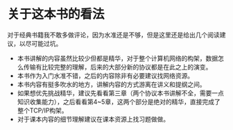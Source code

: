 # 关于这本书的看法
对于经典书籍我不敢多做评论，因为水准还是不够，但是这里还是给出几个阅读建议，以尽可能过坑。
+ 本书讲解的内容虽然比较少但都是精华，对于整个计算机网络的构架，数据怎么传输有比较完整的理解，后来的大部分新的协议都是在此之上的演变。
+ 本书作为入门水准不错，之后的内容除非有必要建议找网络资源。
+ 本书内容有挺多吹水的地方，讲解内容的方式游离在讲义和提纲之间。
+ 如果想优先挑战精华，建议先看看第三章（两个协议本书讲解不全，需要一点知识收集能力），之后看看第4~5章，这两个部分是绝对的精华，直接完成了整个TCP/IP构架。
+ 对于课本内容的细节理解建议在课本资源上找习题做做。